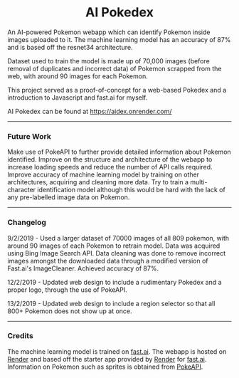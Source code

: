 <h1 align="center"> AI Pokedex </h1> 

An AI-powered Pokemon webapp which can identify Pokemon inside images uploaded to it. The machine learning model has an accuracy of 87% and is based off the resnet34 architecture. 

Dataset used to train the model is made up of 70,000 images (before removal of duplicates and incorrect data) of Pokemon scrapped from the web, with around 90 images for each Pokemon. 

This project served as a proof-of-concept for a web-based Pokedex and a introduction to Javascript and fast.ai for myself. 

AI Pokedex can be found at https://aidex.onrender.com/

<hr>

### Future Work
Make use of PokeAPI to further provide detailed information about Pokemon identified.
Improve on the structure and architecture of the webapp to increase loading speeds and reduce the number of API calls required.
Improve accuracy of machine learning model by training on other architectures, acquiring and cleaning more data. 
Try to train a multi-character identification model although this would be hard with the lack of any pre-labelled image data on Pokemon.

<hr>

### Changelog
9/2/2019 - Used a larger dataset of 70000 images of all 809 pokemon, with around 90 images of each Pokemon to retrain model. Data was acquired using Bing Image Search API. Data cleaning was done to remove incorrect images amongst the downloaded data through a modified version of Fast.ai's ImageCleaner. Achieved accuracy of 87%.

12/2/2019 - Updated web design to include a rudimentary Pokedex and a proper logo, through the use of PokeAPI.

13/2/2019 - Updated web design to include a region selector so that all 800+ Pokemon does not show up at once. 

<hr>

### Credits
The machine learning model is trained on [fast.ai](https://www.fast.ai). 
The webapp is hosted on [Render](https://render.com) and based off the starter app provided by [Render](https://render.com) for [fast.ai](https://www.fast.ai). 
Information on Pokemon such as sprites is obtained from [PokeAPI](https://pokeapi.co/). 
